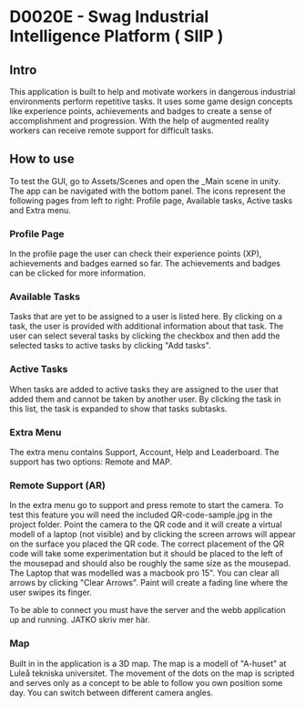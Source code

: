 # D0020E - Swag Industrial Intelligence Platform ( SIIP )

## Intro
This application is built to help and motivate workers in dangerous industrial environments perform repetitive tasks. It uses some game design concepts like experience points, achievements and badges to create a sense of accomplishment and progression. With the help of augmented reality workers can receive remote support for difficult tasks. 

## How to use
To test the GUI, go to Assets/Scenes and open the _Main scene in unity. The app can be navigated with the bottom panel. The icons represent the following pages from left to right: Profile page, Available tasks, Active tasks and Extra menu. 

### Profile Page
In the profile page the user can check their experience points (XP), achievements and badges earned so far. The achievements and badges can be clicked for more information. 

### Available Tasks
Tasks that are yet to be assigned to a user is listed here. By clicking on a task, the user is provided with additional information about that task. The user can select several tasks by clicking the checkbox and then add the selected tasks to active tasks by clicking "Add tasks". 

### Active Tasks
When tasks are added to active tasks they are assigned to the user that added them and cannot be taken by another user. By clicking the task in this list, the task is expanded to show that tasks subtasks. 

### Extra Menu
The extra menu contains Support, Account, Help and Leaderboard. The support has two options: Remote and MAP.

### Remote Support (AR)
In the extra menu go to support and press remote to start the camera. To test this feature you will need the included QR-code-sample.jpg in the project folder. Point the camera to the QR code and it will create a virtual modell of a laptop (not visible) and by clicking the screen arrows will appear on the surface you placed the QR code. The correct placement of the QR code will take some experimentation but it should be placed to the left of the mousepad and should also be roughly the same size as the mousepad. The Laptop that was modelled was a macbook pro 15". You can clear all arrows by clicking "Clear Arrows". Paint will create a fading line where the user swipes its finger. 

To be able to connect you must have the server and the webb application up and running. JATKO skriv mer här. 

### Map 
Built in in the application is a 3D map. The map is a modell of "A-huset" at Luleå tekniska universitet. The movement of the dots on the map is scripted and serves only as a concept to be able to follow you own position some day. You can switch between different camera angles. 



